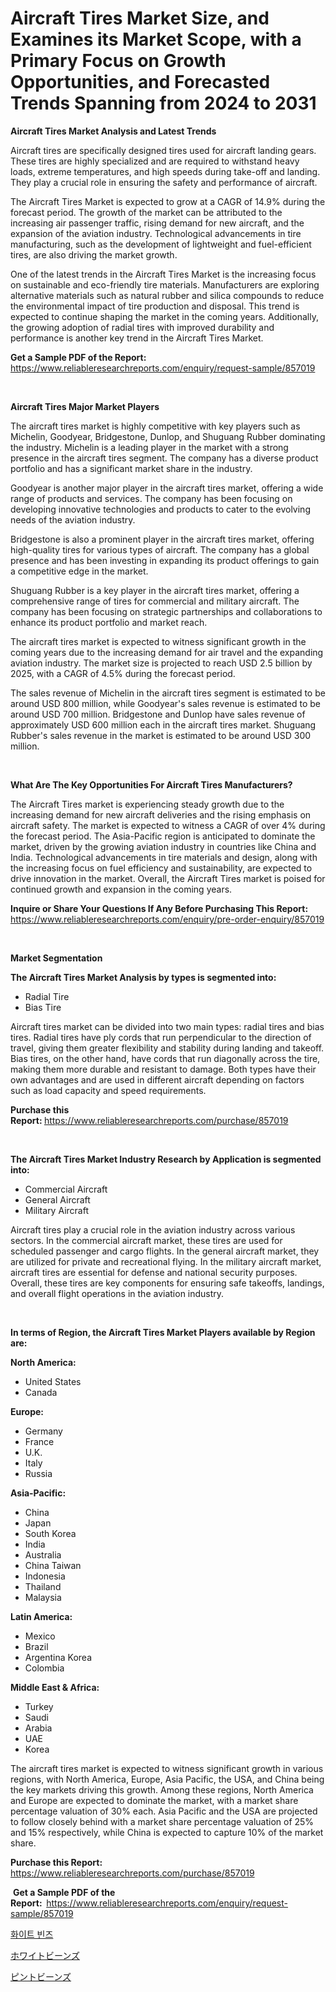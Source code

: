 <p><h1>Aircraft Tires Market Size, and Examines its Market Scope, with a Primary Focus on Growth Opportunities, and Forecasted Trends Spanning from 2024 to 2031</h1></p><p><strong>Aircraft Tires Market Analysis and Latest Trends</strong></p>
<p><p>Aircraft tires are specifically designed tires used for aircraft landing gears. These tires are highly specialized and are required to withstand heavy loads, extreme temperatures, and high speeds during take-off and landing. They play a crucial role in ensuring the safety and performance of aircraft.</p><p>The Aircraft Tires Market is expected to grow at a CAGR of 14.9% during the forecast period. The growth of the market can be attributed to the increasing air passenger traffic, rising demand for new aircraft, and the expansion of the aviation industry. Technological advancements in tire manufacturing, such as the development of lightweight and fuel-efficient tires, are also driving the market growth.</p><p>One of the latest trends in the Aircraft Tires Market is the increasing focus on sustainable and eco-friendly tire materials. Manufacturers are exploring alternative materials such as natural rubber and silica compounds to reduce the environmental impact of tire production and disposal. This trend is expected to continue shaping the market in the coming years. Additionally, the growing adoption of radial tires with improved durability and performance is another key trend in the Aircraft Tires Market.</p></p>
<p><strong>Get a Sample PDF of the Report:&nbsp;</strong> <a href="https://www.reliableresearchreports.com/enquiry/request-sample/857019">https://www.reliableresearchreports.com/enquiry/request-sample/857019</a></p>
<p>&nbsp;</p>
<p><strong>Aircraft Tires Major Market Players</strong></p>
<p><p>The aircraft tires market is highly competitive with key players such as Michelin, Goodyear, Bridgestone, Dunlop, and Shuguang Rubber dominating the industry. Michelin is a leading player in the market with a strong presence in the aircraft tires segment. The company has a diverse product portfolio and has a significant market share in the industry.</p><p>Goodyear is another major player in the aircraft tires market, offering a wide range of products and services. The company has been focusing on developing innovative technologies and products to cater to the evolving needs of the aviation industry.</p><p>Bridgestone is also a prominent player in the aircraft tires market, offering high-quality tires for various types of aircraft. The company has a global presence and has been investing in expanding its product offerings to gain a competitive edge in the market.</p><p>Shuguang Rubber is a key player in the aircraft tires market, offering a comprehensive range of tires for commercial and military aircraft. The company has been focusing on strategic partnerships and collaborations to enhance its product portfolio and market reach.</p><p>The aircraft tires market is expected to witness significant growth in the coming years due to the increasing demand for air travel and the expanding aviation industry. The market size is projected to reach USD 2.5 billion by 2025, with a CAGR of 4.5% during the forecast period.</p><p>The sales revenue of Michelin in the aircraft tires segment is estimated to be around USD 800 million, while Goodyear's sales revenue is estimated to be around USD 700 million. Bridgestone and Dunlop have sales revenue of approximately USD 600 million each in the aircraft tires market. Shuguang Rubber's sales revenue in the market is estimated to be around USD 300 million.</p></p>
<p>&nbsp;</p>
<p><strong>What Are The Key Opportunities For Aircraft Tires Manufacturers?</strong></p>
<p><p>The Aircraft Tires market is experiencing steady growth due to the increasing demand for new aircraft deliveries and the rising emphasis on aircraft safety. The market is expected to witness a CAGR of over 4% during the forecast period. The Asia-Pacific region is anticipated to dominate the market, driven by the growing aviation industry in countries like China and India. Technological advancements in tire materials and design, along with the increasing focus on fuel efficiency and sustainability, are expected to drive innovation in the market. Overall, the Aircraft Tires market is poised for continued growth and expansion in the coming years.</p></p>
<p><strong>Inquire or Share Your Questions If Any Before Purchasing This Report:</strong> <a href="https://www.reliableresearchreports.com/enquiry/pre-order-enquiry/857019">https://www.reliableresearchreports.com/enquiry/pre-order-enquiry/857019</a></p>
<p>&nbsp;</p>
<p><strong>Market Segmentation</strong></p>
<p><strong>The Aircraft Tires Market Analysis by types is segmented into:</strong></p>
<p><ul><li>Radial Tire</li><li>Bias Tire</li></ul></p>
<p><p>Aircraft tires market can be divided into two main types: radial tires and bias tires. Radial tires have ply cords that run perpendicular to the direction of travel, giving them greater flexibility and stability during landing and takeoff. Bias tires, on the other hand, have cords that run diagonally across the tire, making them more durable and resistant to damage. Both types have their own advantages and are used in different aircraft depending on factors such as load capacity and speed requirements.</p></p>
<p><strong>Purchase this Report:&nbsp;</strong><a href="https://www.reliableresearchreports.com/purchase/857019">https://www.reliableresearchreports.com/purchase/857019</a></p>
<p>&nbsp;</p>
<p><strong>The Aircraft Tires Market Industry Research by Application is segmented into:</strong></p>
<p><ul><li>Commercial Aircraft</li><li>General Aircraft</li><li>Military Aircraft</li></ul></p>
<p><p>Aircraft tires play a crucial role in the aviation industry across various sectors. In the commercial aircraft market, these tires are used for scheduled passenger and cargo flights. In the general aircraft market, they are utilized for private and recreational flying. In the military aircraft market, aircraft tires are essential for defense and national security purposes. Overall, these tires are key components for ensuring safe takeoffs, landings, and overall flight operations in the aviation industry.</p></p>
<p>&nbsp;</p>
<p><strong>In terms of Region, the Aircraft Tires Market Players available by Region are:</strong></p>
<p>
    <p> <strong> North America: </strong>
        <ul>
            <li>United States</li>
            <li>Canada</li>
        </ul>
        </p> 
    <p> <strong> Europe: </strong>
        <ul>
            <li>Germany</li>
            <li>France</li>
            <li>U.K.</li>
            <li>Italy</li>
            <li>Russia</li>
        </ul>
        </p> 
    <p> <strong> Asia-Pacific: </strong>
        <ul>
            <li>China</li>
            <li>Japan</li>
            <li>South Korea</li>
            <li>India</li>
            <li>Australia</li>
            <li>China Taiwan</li>
            <li>Indonesia</li>
            <li>Thailand</li>
            <li>Malaysia</li>
        </ul>
        </p> 
    <p> <strong> Latin America: </strong>
        <ul>
            <li>Mexico</li>
            <li>Brazil</li>
            <li>Argentina Korea</li>
            <li>Colombia</li>
        </ul>
        </p> 
    <p> <strong> Middle East & Africa: </strong>
        <ul>
            <li>Turkey</li>
            <li>Saudi</li>
            <li>Arabia</li>
            <li>UAE</li>
            <li>Korea</li>
        </ul>
    </p>
    </p>
<p><p>The aircraft tires market is expected to witness significant growth in various regions, with North America, Europe, Asia Pacific, the USA, and China being the key markets driving this growth. Among these regions, North America and Europe are expected to dominate the market, with a market share percentage valuation of 30% each. Asia Pacific and the USA are projected to follow closely behind with a market share percentage valuation of 25% and 15% respectively, while China is expected to capture 10% of the market share.</p></p>
<p><strong>Purchase this Report: </strong><a href="https://www.reliableresearchreports.com/purchase/857019">https://www.reliableresearchreports.com/purchase/857019</a></p>
<p>&nbsp;<strong>Get a Sample PDF of the Report:&nbsp;&nbsp;</strong><a href="https://www.reliableresearchreports.com/enquiry/request-sample/857019">https://www.reliableresearchreports.com/enquiry/request-sample/857019</a></p>
<p><strong></strong></p>
<p><p><a href="https://medium.com/@tyrelvezina0vc2ayv1ss8syx/%ED%99%94%EC%9D%B4%ED%8A%B8-%EB%B9%88%EC%A6%88-%EC%8B%9C%EC%9E%A5-%EC%8B%9C%EC%9E%A5-cagr-%EC%8B%9C%EC%9E%A5-%EB%8F%99%ED%96%A5-%EB%B0%8F-%EC%84%B1%EC%9E%A5-%EC%A0%84%EB%9E%B5%EC%97%90-%EB%8C%80%ED%95%9C-%ED%86%B5%EC%B0%B0%EB%A0%A5-26a2b881f7f6">화이트 빈즈</a></p><p><a href="https://medium.com/@sophiaard2003/%E3%83%9B%E3%83%AF%E3%82%A4%E3%83%88%E3%83%93%E3%83%BC%E3%83%B3%E3%82%BA%E5%B8%82%E5%A0%B4%E3%81%AE%E8%A6%8F%E6%A8%A1%E3%81%A8%E5%B8%82%E5%A0%B4%E5%8B%95%E5%90%91-%E5%AE%8C%E5%85%A8%E3%81%AA%E7%94%A3%E6%A5%AD%E6%A6%82%E8%A6%81-2024%E5%B9%B4%E3%81%8B%E3%82%892031%E5%B9%B4%E3%81%BE%E3%81%A7-eb65be33d699">ホワイトビーンズ</a></p><p><a href="https://medium.com/@sophiaard2003/2024%E5%B9%B4%E3%81%8B%E3%82%892031%E5%B9%B4%E3%81%BE%E3%81%A7%E3%81%AE%E3%82%A4%E3%83%B3%E3%82%B2%E3%83%B3%E8%B1%86%E5%B8%82%E5%A0%B4%E3%82%B7%E3%82%A7%E3%82%A2%E3%81%AE%E9%80%B2%E5%8C%96%E3%81%A8%E5%B8%82%E5%A0%B4%E6%88%90%E9%95%B7%E3%83%88%E3%83%AC%E3%83%B3%E3%83%89-a62379670410">ピントビーンズ</a></p></p>